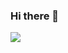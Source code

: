 ### Hi there 👋

<!--
**leejm9/leejm9** is a ✨ _special_ ✨ repository because its `README.md` (this file) appears on your GitHub profile.

Here are some ideas to get you started:

- 🔭 I’m currently working on ...
- 🌱 I’m currently learning ...
- 👯 I’m looking to collaborate on ...
- 🤔 I’m looking for help with ...
- 💬 Ask me about ...
- 📫 How to reach me: ...
- 😄 Pronouns: ...
- ⚡ Fun fact: ...
--><a href="https://accurate-yuzu-704.notion.site/ac9c3f65f55742658b9a6c5da06c1ba9?v=c50e37e06b45473798f50784ab50ce56&pvs=4" target="_blank"><img src="https://img.shields.io/badge/notion-000000?style=flat-square&logo=notion&logoColor=white"/></a>
